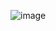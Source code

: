 ![image](https://user-images.githubusercontent.com/77582858/211894000-ffcc8c53-fceb-40a8-ae40-9e3b5950b759.png)
